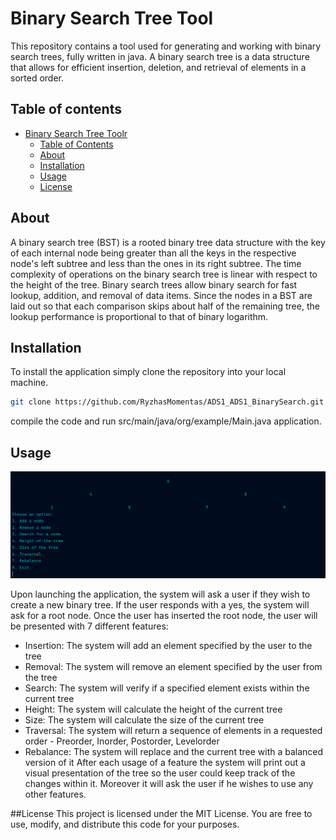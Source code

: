 # Binary Search Tree Tool
This repository contains a tool used for generating and working with binary search trees, fully written in java. A binary search tree is a data structure that allows for efficient insertion, deletion, and retrieval of elements in a sorted order.
## Table of contents
- [Binary Search Tree Toolr](#binary-search-tree-tool)
  - [Table of Contents](#table-of-contents)
  - [About](#about)
  - [Installation](#installation)
  - [Usage](#usage)
  - [License](#license)

## About
A binary search tree (BST) is a rooted binary tree data structure with the key of each internal node being greater than all the keys in the respective node's left subtree and less than the ones in its right subtree. The time complexity of operations on the binary search tree is linear with respect to the height of the tree. Binary search trees allow binary search for fast lookup, addition, and removal of data items. Since the nodes in a BST are laid out so that each comparison skips about half of the remaining tree, the lookup performance is proportional to that of binary logarithm.

## Installation
To install the application simply clone the repository into your local machine.
```bash
git clone https://github.com/RyzhasMomentas/ADS1_ADS1_BinarySearch.git
```
compile the code and run src/main/java/org/example/Main.java application.

## Usage

![BST_Tool](images/BinarySearchTree.png)

Upon launching the application, the system will ask a user if they wish to create a new binary tree. If the user responds with a yes, the system will ask for a root node. Once the user has inserted the root node, the user will be presented with 7 different features: 
* Insertion: The system will add an element specified by the user to the tree
* Removal: The system will remove an element specified by the user from the tree
* Search: The system will verify if a specified element exists within the current tree
* Height: The system will calculate the height of the current tree
* Size: The system will calculate the size of the current tree
* Traversal: The system will return a sequence of elements in a requested order - Preorder, Inorder, Postorder, Levelorder
* Rebalance: The system will replace and the current tree with a balanced version of it
After each usage of a feature the system will print out a visual presentation of the tree so the user could keep track of the changes within it. Moreover it will ask the user if he wishes to use any other features.

##License
This project is licensed under the MIT License. You are free to use, modify, and distribute this code for your purposes.

